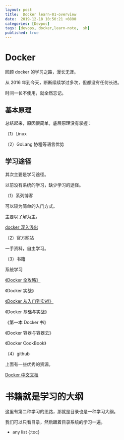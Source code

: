 ```yaml
---
layout: post
title:  Docker learn-01-overview
date:  2019-12-18 10:50:21 +0800
categories: [Devpos]
tags: [devops, docker,learn-note,  sh]
published: true
---
```


# Docker 

回顾 docker 的学习之路，漫长无涯。

从 2016 年到今天，断断续续学过多次，但都没有任何长进。

时间一长不使用，就全然忘记。

## 基本原理

总结起来，原因很简单，底层原理没有掌握：

（1）Linux

（2）GoLang 协程等语言优势

## 学习途径

其次主要是学习途径。

以前没有系统的学习，缺少学习的途径。

（1）系列博客

可以较为简单的入门方式。

主要以了解为主。

[docker 深入浅出](https://www.infoq.cn/profile/1279109)

（2）官方网站

一手资料，自主学习。

（3）书籍

系统学习

[《Docker 全攻略》](https://max.book118.com/html/2019/0217/6022011242002010.shtm)

《Docker 实战》

[《Docker 从入门到实战》](https://max.book118.com/html/2019/0327/5140004200002022.shtm)

《Docker 基础与实战》

《第一本 Docker 书》

《Docker 容器与容器云》

《Docker CookBook》

（4）github

上面有一些优秀的资源。

[Docker 中文文档](https://github.com/widuu/chinese_docker)

# 书籍就是学习的大纲

这里有第二种学习的思路，那就是目录也是一种学习大纲。

我们可以只看目录，然后跟着目录系统的学习一遍。

* any list
{:toc}